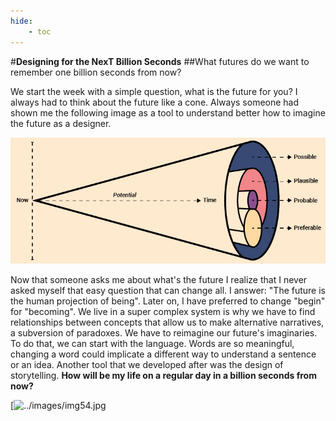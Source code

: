 ```yaml
---
hide:
    - toc
---
```

#**Designing for the NexT Billion Seconds**
##What futures do we want to remember one billion seconds from now?

We start the week with a simple question, what is the future for you?
I always had to think about the future like a cone. Always someone had shown me the following image as a tool to understand better how to imagine the future as a designer.

![](../images/img53.jpg)

Now that someone asks me about what's the future I realize that I never asked myself that easy question that can change all. I answer: "The future is the human projection of being". Later on, I have preferred to change "begin" for "becoming".
We live in a super complex system is why we have to find relationships between concepts that allow us to make alternative narratives, a subversion of paradoxes. 
We have to reimagine our future's imaginaries. To do that, we can start with the language. Words are so meaningful, changing a word could implicate a different way to understand a sentence or an idea. Another tool that we developed after was the design of storytelling. **How will be my life on a regular day in a billion seconds from now?** 

[![../images/img54.jpg](https://docs.google.com/presentation/d/1PlDwtjz4OlUaXMiaKm_QbRV9JvAUply5Ey4Fc2kwfMk/edit#slide=id.g10d4a5f9305_0_6)
